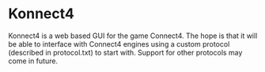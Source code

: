 # Konnect4
Konnect4 is a web based GUI for the game Connect4. The hope is that it will be able to interface with Connect4 engines using a custom protocol (described in protocol.txt) to start with. Support for other protocols may come in future.
